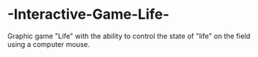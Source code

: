# -Interactive-Game-Life-
 Graphic game "Life" with the ability to control the state of "life" on the field using a computer mouse.
